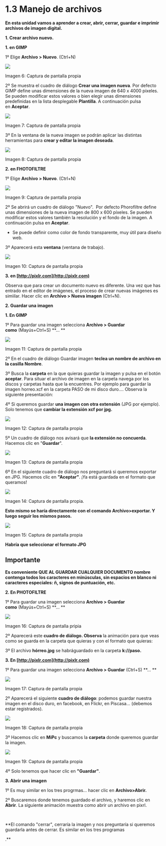 # 1.3 Manejo de archivos

**En esta unidad vamos a aprender a crear, abrir, cerrar, guardar e imprimir archivos de imagen digital.**

**1\. Crear archivo nuevo.**

**1\. en GIMP**

1º Elige **Archivo > Nuevo**. (Ctrl+N)


![](img/nuevo.jpg)


Imagen 6: Captura de pantalla propia

2º Se muestra el cuadro de diálogo **Crear una imagen nueva**. Por defecto GIMP define unas dimensiones de la nueva imagen de 640 x 4000 píxeles. Se pueden modificar estos valores o bien elegir unas dimensiones predefinidas en la lista desplegable **Plantilla**. A continuación pulsa en **Aceptar**.


![](img/crear.jpg)


Imagen 7: Captura de pantalla propia

3º En la ventana de la nueva imagen se podrán aplicar las distintas herramientas para **crear y editar la imagen deseada**.


![](img/nueva_imagen.jpg)


Imagen 8: Captura de pantalla propia

**2\. en FHOTOFILTRE**

1º Elige **Archivo > Nuevo**. (Ctrl+N)


![](img/filtre.jpg)


Imagen 9: Captura de pantalla propia

2º Se abrirá un cuadro de diálogo "Nuevo".  Por defecto Phorofiltre define unas dimensiones de la nueva imagen de 800 x 600 píxeles. Se pueden modificar estos valores también la resolución y el fondo de la imagen. A continuación pulsa en **Aceptar**.

*   Se puede definir como color de fondo transparente, muy útil para diseño web.

3º Aparecerá esta **ventana** (ventana de trabajo).


![](img/filtre2.jpg)


Imagen 10: Captura de pantalla propia

**3\. en [http://pixlr.com](http://pixlr.com)**

Observa que para crear un documento nuevo es diferente. Una vez que has entrado en el editor de imágenes, el proceso de crear nuevas imágenes es simiilar. Hacer clic en **Archivo > Nueva imagen** (Ctrl+N).

**2\. Guardar una imagen**

**1\. En GIMP**

1º Para guardar una imagen selecciona **Archivo > Guardar como** (Mayús+Ctrl+S) **… **  


![](img/guardar.jpg)


Imagen 11: Captura de pantalla propia

2º En el cuadro de diálogo Guardar imagen **teclea un nombre de archivo en la casilla Nombre**. 

3º Busca la **carpeta** en la que quieras guardar la imagen y pulsa en el botón **aceptar**. Para situar el archivo de imagen en la carpeta navega por los discos y carpetas hasta que la encuentres. Por ejemplo para guardar la imagen horreo.xcf en la carpeta PASO de mi disco duro.... Observa la siguiente presentación:

4º Si queremos guardar **una imagen con otra extensión** (JPG por ejemplo). Solo tenemos que **cambiar la extensión xcf por jpg.**


![](img/guardar_jpg.jpg)


Imagen 12: Captura de pantalla propia

5º Un cuadro de diálogo nos avisará que **la extensión no concuerda**. Hacemos clic en "**Guardar**".


![](img/incongruencia.jpg)


Imagen 13: Captura de pantalla propia

6º En el siguiente cuadro de diálogo nos preguntará si queremos exportar en JPG. Hacemos clic en **"Aceptar"**. ¡Ya está guardada en el formato que queramos!


![](img/avanzadasjpg.jpg)


Imagen 14: Captura de pantalla propia.

**Esto mismo se haría directamente con el comando Archivo>exportar. Y luego seguir los mismos pasos.**


![](img/exportar.jpg)


Imagen 15: Captura de pantalla propia

**Habría que seleccionar el formato JPG**

## Importante

**Es conveniente QUE AL GUARDAR CUALQUIER DOCUMENTO nombre contenga todos los caracteres en minúsculas, sin espacios en blanco ni caracteres especiales: ñ, signos de puntuación, etc.**

**2\. En PHOTOFILTRE**

1º Para guardar una imagen selecciona **Archivo > Guardar como** (Mayús+Ctrl+S) **… **


![](img/guardar_filtre.jpg)


Imagen 16: Captura de pantalla pripia

2º Aparecerá este **cuadro de diálogo. Observa** la animación para que veas como se guarda en la carpeta que quieras y con el formato que quieras:

3º El archivo **hórreo.jpg** se habráguardado en la carpeta **k://paso.**

**3\. En [http://pixlr.com](http://pixlr.com)**

1º Para guardar una imagen selecciona **Archivo > Guardar** (Ctrl+S) **… **


![](img/guardar_pxr.jpg)


Imagen 17: Captura de pantalla propia

2º Aparecerá el siguiente **cuadro de diálogo**: podemos guardar nuestra imagen en el disco duro, en facebook, en Flickr, en Piscasa... (debemos estar registrados).


![](img/pixrl2.jpg)


Imagen 18: Captura de pantalla propia

3º Hacemos clic en **MiPc** y buscamos la **carpeta** donde queremos guardar la imagen.


![](img/pixrl3.jpg)


Imagen 19: Captura de pantalla propia

4º Solo tenemos que hacer clic en **"Guardar"**.

**3\. Abrir una imagen**

1º Es muy similar en los tres progrmas... hacer clic en **Archivo>Abrir.**

2º Buscaremos donde tenemos guardado el archivo, y haremos clic en **Abrir**. La siguiente animación muestra como abrir un archivo en pixrl.

 

**El comando "cerrar", cerraría la imagen y nos preguntaría si queremos guardarla antes de cerrar. Es similar en los tres programas  
  
.**

